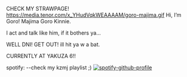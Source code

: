 CHECK MY STRAWPAGE!
https://media.tenor.com/x_YHudVqkWEAAAAM/goro-majima.gif
Hi, I’m Goro!
Majima Goro Kinnie.

I act and talk like him, if it bothers ya...

WELL DNI! GET OUT! ill hit ya w a bat.


CURRENTLY AT YAKUZA 6!!

spotify:
--check my kzmj playlist ;)
[![spotify-github-profile](https://spotify-github-profile.kittinanx.com/api/view?uid=d5354jo1mugnc2hqxyeojdean&cover_image=true&theme=default&show_offline=false&background_color=4e182f&interchange=false&bar_color=5e2b40)](https://github.com/kittinan/spotify-github-profile)




